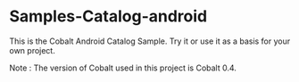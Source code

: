 # Samples-Catalog-android

This is the Cobalt Android Catalog Sample. Try it or use it as a basis for your own project.

Note : The version of Cobalt used in this project is Cobalt 0.4.
